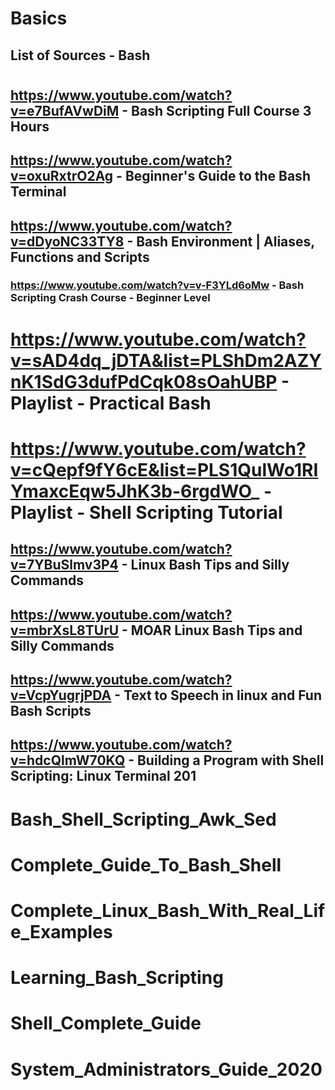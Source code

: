 # Basics

## List of Sources - Bash
#
## https://www.youtube.com/watch?v=e7BufAVwDiM - Bash Scripting Full Course 3 Hours
## https://www.youtube.com/watch?v=oxuRxtrO2Ag - Beginner's Guide to the Bash Terminal
## https://www.youtube.com/watch?v=dDyoNC33TY8 - Bash Environment | Aliases, Functions and Scripts
###  https://www.youtube.com/watch?v=v-F3YLd6oMw - Bash Scripting Crash Course - Beginner Level
# https://www.youtube.com/watch?v=sAD4dq_jDTA&list=PLShDm2AZYnK1SdG3dufPdCqk08sOahUBP - Playlist - Practical Bash
# https://www.youtube.com/watch?v=cQepf9fY6cE&list=PLS1QulWo1RIYmaxcEqw5JhK3b-6rgdWO_ - Playlist - Shell Scripting Tutorial
##
## https://www.youtube.com/watch?v=7YBuSlmv3P4 - Linux Bash Tips and Silly Commands
## https://www.youtube.com/watch?v=mbrXsL8TUrU - MOAR Linux Bash Tips and Silly Commands
## https://www.youtube.com/watch?v=VcpYugrjPDA - Text to Speech in linux and Fun Bash Scripts
## https://www.youtube.com/watch?v=hdcQlmW70KQ - Building a Program with Shell Scripting: Linux Terminal 201
####
# Bash_Shell_Scripting_Awk_Sed
# Complete_Guide_To_Bash_Shell
# Complete_Linux_Bash_With_Real_Life_Examples
# Learning_Bash_Scripting
# Shell_Complete_Guide
# System_Administrators_Guide_2020
###
